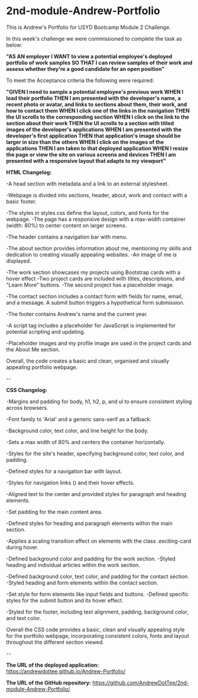 # 2nd-module-Andrew-Portfolio
This is Andrew's Portfolio for USYD Bootcamp Module 2 Challenge.

In this week's challenge we were commissioned to complete the task as below:

**"AS AN employer
I WANT to view a potential employee's deployed portfolio of work samples
SO THAT I can review samples of their work and assess whether they're a good candidate for an open position"**

To meet the Acceptance criteria the following were required:

**"GIVEN I need to sample a potential employee's previous work
WHEN I load their portfolio
THEN I am presented with the developer's name, a recent photo or avatar, and links to sections about them, their work, and how to contact them
WHEN I click one of the links in the navigation
THEN the UI scrolls to the corresponding section
WHEN I click on the link to the section about their work
THEN the UI scrolls to a section with titled images of the developer's applications
WHEN I am presented with the developer's first application
THEN that application's image should be larger in size than the others
WHEN I click on the images of the applications
THEN I am taken to that deployed application
WHEN I resize the page or view the site on various screens and devices
THEN I am presented with a responsive layout that adapts to my viewport"**

**HTML Changelog:**

-A head section with metadata and a link to an external stylesheet.

-Webpage is divided into sections, header, about, work and contact with a basic footer.

-The styles in styles.css define the layout, colors, and fonts for the webpage.
-The page has a responsive design with a max-width container (width: 80%) to center content on larger screens.

-The header contains a navigation bar with menu.

-The about section provides information about me, mentioning my skills and dedication to creating visually appealing websites.
-An image of me is displayed.

-The work section showcases my projects using Bootstrap cards with a hover effect
-Two project cards are included with titles, descriptions, and "Learn More" buttons.
-The second project has a placeholder image.

-The contact section includes a contact form with fields for name, email, and a message. A submit button triggers a hypothetical form submission.

-The footer contains Andrew's name and the current year.

-A script tag includes a placeholder for JavaScript is implemented for potential scripting and updating.

-Placeholder images and my profile image are used in the project cards and the About Me section.

Overall, the code creates a basic and clean, organised and visually appealing portfolio webpage.

--

**CSS Changelog:**

-Margins and padding for body, h1, h2, p, and ul to ensure consistent styling across browsers.

-Font family to 'Arial' and a generic sans-serif as a fallback.

-Background color, text color, and line height for the body.

-Sets a max width of 80% and centers the container horizontally.

-Styles for the site's header, specifying background color, text color, and padding.

-Defined styles for a navigation bar with layout.

-Styles for navigation links (<a>) and their hover effects.

-Aligned text to the center and provided styles for paragraph and heading elements.

-Set padding for the main content area.

-Defined styles for heading and paragraph elements within the main section.

-Applies a scaling transition effect on elements with the class .exciting-card during hover.

-Defined background color and padding for the work section.
-Styled heading and individual articles within the work section.

-Defined background color, text color, and padding for the contact section.
-Styled heading and form elements within the contact section.

-Set style for form elements like input fields and buttons.
-Defined specific styles for the submit button and its hover effect.

-Styled for the footer, including text alignment, padding, background color, and text color.

Overall the CSS code provides a basic, clean and visually appealing style for the portfolio webpage, incorporating consistent colors, fonts and layout throughout the different section viewed.

--

**The URL of the deployed application:**
https://andrewdottee.github.io/Andrew-Portfolio/

**The URL of the GitHub repository:**
https://github.com/AndrewDotTee/2nd-module-Andrew-Portfolio/
